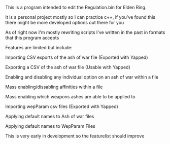 This is a program intended to edit the Regulation.bin for Elden Ring.

It is a personal project mostly so I can practice c++, if you've found this there might be more developed options out there for you


As of right now I'm mostly rewriting scripts I've written in the past in formats that this program accepts


Features are limited but include:

Importing CSV exports of the ash of war file (Exported with Yapped)

Exporting a CSV of the ash of war file (Usable with Yapped)

Enabling and disabling any individual option on an ash of war within a file

Mass enabling/dissabling affinities within a file

Mass enabling which weapons ashes are able to be applied to

Importing wepParam csv files (Exported with Yapped)

Applying default names to Ash of war files

Applying default names to WepParam Files


This is very early in development so the featurelist should improve
